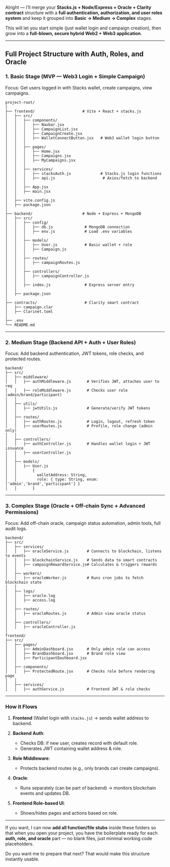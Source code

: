 Alright — I’ll merge your **Stacks.js + Node/Express + Oracle + Clarity contract** structure with a **full authentication, authorization, and user roles system** and keep it grouped into **Basic → Medium → Complex** stages.

This will let you start simple (just wallet login and campaign creation), then grow into a **full-blown, secure hybrid Web2 + Web3 application**.

---

## **Full Project Structure with Auth, Roles, and Oracle**

### **1. Basic Stage** (MVP — Web3 Login + Simple Campaign)

Focus: Get users logged in with Stacks wallet, create campaigns, view campaigns.

```
project-root/
│
├── frontend/                     # Vite + React + stacks.js
│   ├── src/
│   │   ├── components/
│   │   │   ├── Navbar.jsx
│   │   │   ├── CampaignList.jsx
│   │   │   ├── CampaignCreate.jsx
│   │   │   ├── WalletConnectButton.jsx   # Web3 wallet login button
│   │   │
│   │   ├── pages/
│   │   │   ├── Home.jsx
│   │   │   ├── Campaigns.jsx
│   │   │   ├── MyCampaigns.jsx
│   │   │
│   │   ├── services/
│   │   │   ├── stacksAuth.js             # Stacks.js login functions
│   │   │   ├── api.js                     # Axios/fetch to backend
│   │   │
│   │   ├── App.jsx
│   │   ├── main.jsx
│   │
│   ├── vite.config.js
│   ├── package.json
│
├── backend/                      # Node + Express + MongoDB
│   ├── src/
│   │   ├── config/
│   │   │   ├── db.js              # MongoDB connection
│   │   │   ├── env.js             # Load .env variables
│   │   │
│   │   ├── models/
│   │   │   ├── User.js            # Basic wallet + role
│   │   │   ├── Campaign.js
│   │   │
│   │   ├── routes/
│   │   │   ├── campaignRoutes.js
│   │   │
│   │   ├── controllers/
│   │   │   ├── campaignController.js
│   │   │
│   │   ├── index.js               # Express server entry
│   │
│   ├── package.json
│
├── contracts/                     # Clarity smart contract
│   ├── campaign.clar
│   ├── Clarinet.toml
│
├── .env
└── README.md
```

---

### **2. Medium Stage** (Backend API + Auth + User Roles)

Focus: Add backend authentication, JWT tokens, role checks, and protected routes.

```
backend/
├── src/
│   ├── middleware/
│   │   ├── authMiddleware.js       # Verifies JWT, attaches user to req
│   │   ├── roleMiddleware.js       # Checks user role (admin/brand/participant)
│   │
│   ├── utils/
│   │   ├── jwtUtils.js             # Generate/verify JWT tokens
│   │
│   ├── routes/
│   │   ├── authRoutes.js           # Login, logout, refresh token
│   │   ├── userRoutes.js           # Profile, role change (admin only)
│   │
│   ├── controllers/
│   │   ├── authController.js       # Handles wallet login + JWT issuance
│   │   ├── userController.js
│   │
│   ├── models/
│   │   ├── User.js
│   │       {
│   │         walletAddress: String,
│   │         role: { type: String, enum: ['admin','brand','participant'] }
│   │       }
```

---

### **3. Complex Stage** (Oracle + Off-chain Sync + Advanced Permissions)

Focus: Add off-chain oracle, campaign status automation, admin tools, full audit logs.

```
backend/
├── src/
│   ├── services/
│   │   ├── oracleService.js        # Connects to blockchain, listens to events
│   │   ├── blockchainService.js    # Sends data to smart contracts
│   │   ├── campaignRewardService.js# Calculates & triggers rewards
│   │
│   ├── workers/
│   │   ├── oracleWorker.js         # Runs cron jobs to fetch blockchain state
│   │
│   ├── logs/
│   │   ├── oracle.log
│   │   ├── access.log
│   │
│   ├── routes/
│   │   ├── oracleRoutes.js         # Admin view oracle status
│   │
│   ├── controllers/
│   │   ├── oracleController.js
│
frontend/
├── src/
│   ├── pages/
│   │   ├── AdminDashboard.jsx      # Only admin role can access
│   │   ├── BrandDashboard.jsx      # Brand role view
│   │   ├── ParticipantDashboard.jsx
│   │
│   ├── components/
│   │   ├── ProtectedRoute.jsx      # Checks role before rendering page
│   │
│   ├── services/
│   │   ├── authService.js          # Frontend JWT & role checks
```

---

### **How it Flows**

1. **Frontend** (Wallet login with `stacks.js`) → sends wallet address to backend.
2. **Backend Auth**:

   * Checks DB: if new user, creates record with default role.
   * Generates JWT containing wallet address & role.
3. **Role Middleware**:

   * Protects backend routes (e.g., only brands can create campaigns).
4. **Oracle**:

   * Runs separately (can be part of backend) → monitors blockchain events and updates DB.
5. **Frontend Role-based UI**:

   * Shows/hides pages and actions based on role.

---

If you want, I can now **add all function/file stubs** inside these folders so that when you open your project, you have the boilerplate ready for each **auth, role, and oracle** part — no blank files, just minimal working code placeholders.

Do you want me to prepare that next? That would make this structure instantly usable.
